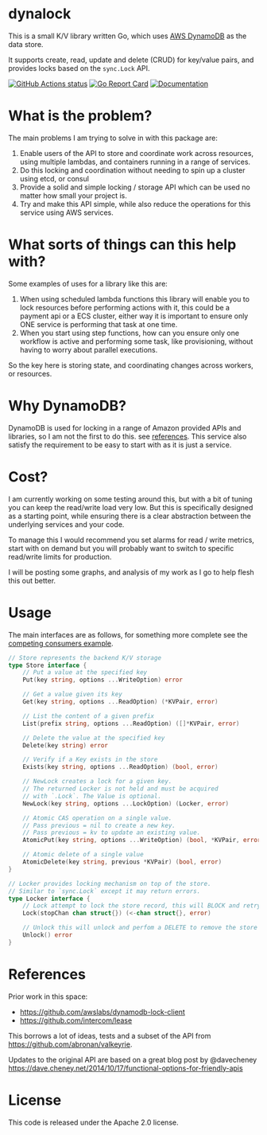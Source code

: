 # dynalock 

This is a small K/V library written Go, which uses [AWS DynamoDB](https://aws.amazon.com/dynamodb/) as the data store.

It supports create, read, update and delete (CRUD) for key/value pairs, and provides locks based on the `sync.Lock` API.

[![GitHub Actions status](https://github.com/wolfeidau/dynalock/workflows/Go/badge.svg?branch=master)](https://github.com/wolfeidau/dynalock/actions?query=workflow%3AGo)
[![Go Report Card](https://goreportcard.com/badge/github.com/wolfeidau/dynalock)](https://goreportcard.com/report/github.com/wolfeidau/dynalock)
[![Documentation](https://godoc.org/github.com/wolfeidau/dynalock?status.svg)](https://godoc.org/github.com/wolfeidau/dynalock)

# What is the problem?

The main problems I am trying to solve in with this package are:

1. Enable users of the API to store and coordinate work across resources, using multiple lambdas, and containers running in a range of services.
2. Do this locking and coordination without needing to spin up a cluster using etcd, or consul
3. Provide a solid and simple locking / storage API which can be used no matter how small your project is.
4. Try and make this API simple, while also reduce the operations for this service using AWS services.

# What sorts of things can this help with?

Some examples of uses for a library like this are:

1. When using scheduled lambda functions this library will enable you to lock resources before performing actions with it, this could be a payment api or a ECS cluster, either way it is important to ensure only ONE service is performing that task at one time.
2. When you start using step functions, how can you ensure only one workflow is active and performing some task, like provisioning, without having to worry about parallel executions.

So the key here is storing state, and coordinating changes across workers, or resources.

# Why DynamoDB?

DynamoDB is used for locking in a range of Amazon provided APIs and libraries, so I am not the first to do this. see [references](#references). This service also satisfy the requirement to be easy to start with as it is just a service.

# Cost?

I am currently working on some testing around this, but with a bit of tuning you can keep the read/write load very low. But this is specifically designed as a starting point, while ensuring there is a clear abstraction between the underlying services and your code. 

To manage this I would recommend you set alarms for read / write metrics, start with on demand but you will probably want to switch to specific read/write limits for production.

I will be posting some graphs, and analysis of my work as I go to help flesh this out better.

# Usage

The main interfaces are as follows, for something more complete see the [competing consumers example](examples/competing-consumers/main.go).

```go
// Store represents the backend K/V storage
type Store interface {
	// Put a value at the specified key
	Put(key string, options ...WriteOption) error

	// Get a value given its key
	Get(key string, options ...ReadOption) (*KVPair, error)

	// List the content of a given prefix
	List(prefix string, options ...ReadOption) ([]*KVPair, error)

	// Delete the value at the specified key
	Delete(key string) error

	// Verify if a Key exists in the store
	Exists(key string, options ...ReadOption) (bool, error)

	// NewLock creates a lock for a given key.
	// The returned Locker is not held and must be acquired
	// with `.Lock`. The Value is optional.
	NewLock(key string, options ...LockOption) (Locker, error)

	// Atomic CAS operation on a single value.
	// Pass previous = nil to create a new key.
	// Pass previous = kv to update an existing value.
	AtomicPut(key string, options ...WriteOption) (bool, *KVPair, error)

	// Atomic delete of a single value
	AtomicDelete(key string, previous *KVPair) (bool, error)
}

// Locker provides locking mechanism on top of the store.
// Similar to `sync.Lock` except it may return errors.
type Locker interface {
	// Lock attempt to lock the store record, this will BLOCK and retry at a rate of once every 3 seconds
	Lock(stopChan chan struct{}) (<-chan struct{}, error)

	// Unlock this will unlock and perfom a DELETE to remove the store record
	Unlock() error
}
```

# References

Prior work in this space:

* https://github.com/awslabs/dynamodb-lock-client
* https://github.com/intercom/lease

This borrows a lot of ideas, tests and a subset of the API from https://github.com/abronan/valkeyrie.

Updates to the original API are based on a great blog post by @davecheney https://dave.cheney.net/2014/10/17/functional-options-for-friendly-apis

# License

This code is released under the Apache 2.0 license.